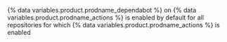 {% data variables.product.prodname_dependabot %} on {% data variables.product.prodname_actions %} is enabled by default for all repositories for which {% data variables.product.prodname_actions %} is enabled
